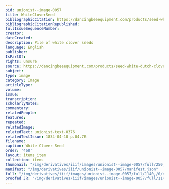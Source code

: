 ```yaml
---
pid: unionist--image-0057
title: WhiteCloverSeed
bibliographicCitation: https://dancingbeeequipment.com/products/seed-white-dutch-clover
bibliographicCitationRepublished: 
fullIssueSequenceNumber: 
creator: 
dateCreated: 
description: Pile of white clover seeds
language: English
publisher: 
IsPartOf: 
rights: unsure
source: https://dancingbeeequipment.com/products/seed-white-dutch-clover
subject: 
type: image
category: Image
articleType: 
volume: 
issue: 
transcription: 
scholarlyNotes: 
commentary: 
relatedPeople: 
featured: 
repeated: 
relatedImage: 
relatedText: unionist-text-0376
relatedTextIssue: 1834-04-10 p.04.76
filename: 
caption: White Clover Seed
order: '468'
layout: items_item
collection: items
thumbnail: "/img/derivatives/iiif/images/unionist--image-0057/full/250,/0/default.jpg"
manifest: "/img/derivatives/iiif/unionist--image-0057/manifest.json"
full: "/img/derivatives/iiif/images/unionist--image-0057/full/1140,/0/default.jpg"
proofed JR: "/img/derivatives/iiif/images/unionist--image-0057/full/1140,/0/default.jpg"
---
```

